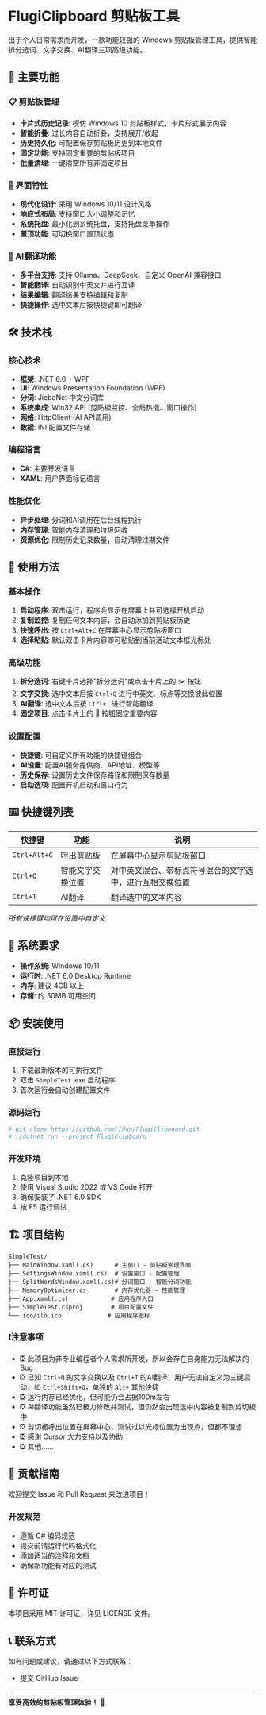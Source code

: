 # FlugiClipboard 剪贴板工具 #

出于个人日常需求而开发，一款功能较强的 Windows 剪贴板管理工具，提供智能拆分选词、文字交换、AI翻译三项高级功能。

## 🚀 主要功能

### 📋 剪贴板管理
- **卡片式历史记录**: 模仿 Windows 10 剪贴板样式，卡片形式展示内容
- **智能折叠**: 过长内容自动折叠，支持展开/收起
- **历史持久化**: 可配置保存剪贴板历史到本地文件
- **固定功能**: 支持固定重要的剪贴板项目
- **批量清理**: 一键清空所有非固定项目

### 🎨 界面特性
- **现代化设计**: 采用 Windows 10/11 设计风格
- **响应式布局**: 支持窗口大小调整和记忆
- **系统托盘**: 最小化到系统托盘，支持托盘菜单操作
- **置顶功能**: 可切换窗口置顶状态

### 🤖 AI翻译功能
- **多平台支持**: 支持 Ollama、DeepSeek、自定义 OpenAI 兼容接口
- **智能翻译**: 自动识别中英文并进行互译
- **结果编辑**: 翻译结果支持编辑和复制
- **快捷操作**: 选中文本后按快捷键即可翻译

## 🛠️ 技术栈

### 核心技术
- **框架**: .NET 6.0 + WPF
- **UI**: Windows Presentation Foundation (WPF)
- **分词**: JiebaNet 中文分词库
- **系统集成**: Win32 API (剪贴板监控、全局热键、窗口操作)
- **网络**: HttpClient (AI API调用)
- **数据**: INI 配置文件存储

### 编程语言
- **C#**: 主要开发语言
- **XAML**: 用户界面标记语言

### 性能优化
- **异步处理**: 分词和AI调用在后台线程执行
- **内存管理**: 智能内存清理和垃圾回收
- **资源优化**: 限制历史记录数量，自动清理过期文件

## 📖 使用方法

### 基本操作
1. **启动程序**: 双击运行，程序会显示在屏幕上并可选择开机启动
2. **复制监控**: 复制任何文本内容，会自动添加到剪贴板历史
3. **快速呼出**: 按 `Ctrl+Alt+C` 在屏幕中心显示剪贴板窗口
4. **选择粘贴**: 默认双击卡片内容即可粘贴到当前活动文本框光标处

### 高级功能
1. **拆分选词**: 右键卡片选择"拆分选词"或点击卡片上的 ✂️ 按钮
2. **文字交换**: 选中文本后按 `Ctrl+Q` 进行中英文、标点等交换彼此位置
3. **AI翻译**: 选中文本后按 `Ctrl+T` 进行智能翻译
4. **固定项目**: 点击卡片上的 📌 按钮固定重要内容

### 设置配置
- **快捷键**: 可自定义所有功能的快捷键组合
- **AI设置**: 配置AI服务提供商、API地址、模型等
- **历史保存**: 设置历史文件保存路径和限制保存数量
- **启动选项**: 配置开机启动和窗口行为

## ⌨️ 快捷键列表

| 快捷键 | 功能 | 说明 |
|--------|------|------|
| `Ctrl+Alt+C` | 呼出剪贴板 | 在屏幕中心显示剪贴板窗口 |
| `Ctrl+Q` | 智能文字交换位置 | 对中英文混合、带标点符号混合的文字选中，进行互相交换位置 |
| `Ctrl+T` | AI翻译 | 翻译选中的文本内容 |

*所有快捷键均可在设置中自定义*

## 🔧 系统要求

- **操作系统**: Windows 10/11
- **运行时**: .NET 6.0 Desktop Runtime
- **内存**: 建议 4GB 以上
- **存储**: 约 50MB 可用空间

## 📦 安装使用

### 直接运行
1. 下载最新版本的可执行文件
2. 双击 `SimpleTest.exe` 启动程序
3. 首次运行会自动创建配置文件

### 源码运行

```bash
# git clone https://github.com/Idun/FlugiClipboard.git
# ./dotnet run --project FlugiClipboard
```

### 开发环境
1. 克隆项目到本地
2. 使用 Visual Studio 2022 或 VS Code 打开
3. 确保安装了 .NET 6.0 SDK
4. 按 F5 运行调试

## 🏗️ 项目结构

```
SimpleTest/
├── MainWindow.xaml(.cs)      # 主窗口 - 剪贴板管理界面
├── SettingsWindow.xaml(.cs)  # 设置窗口 - 配置管理
├── SplitWordsWindow.xaml(.cs)# 分词窗口 - 智能分词功能
├── MemoryOptimizer.cs        # 内存优化器 - 性能管理
├── App.xaml(.cs)            # 应用程序入口
├── SimpleTest.csproj        # 项目配置文件
└── ico/ilo.ico             # 应用程序图标
```

### ❗注意事项
- ❎ 此项目为非专业编程者个人需求所开发，所以会存在自身能力无法解决的Bug
- ❎ 已知 `Ctrl+Q` 的文字交换以及 `Ctrl+T` 的AI翻译，用户无法自定义为三键启动，如 `Ctrl+Shift+Q`，单独的 `Alt+` 其他快捷
- ❎ 运行内存已经优化，但可能仍会占据100m左右
- ❎ AI翻译功能虽然已极力修改并测试，但仍然会出现选中内容被复制到剪切板中
- ❎ 剪切板呼出位置在屏幕中心，测试过以光标位置为出现点，但都不理想
- ❎ 感谢 Cursor 大力支持以及协助
- ❎ 其他……

## 🤝 贡献指南

欢迎提交 Issue 和 Pull Request 来改进项目！

### 开发规范
- 遵循 C# 编码规范
- 提交前请运行代码格式化
- 添加适当的注释和文档
- 确保新功能有对应的测试

## 📄 许可证

本项目采用 MIT 许可证，详见 LICENSE 文件。

## 📞 联系方式

如有问题或建议，请通过以下方式联系：
- 提交 GitHub Issue
---

**享受高效的剪贴板管理体验！** 🎉
